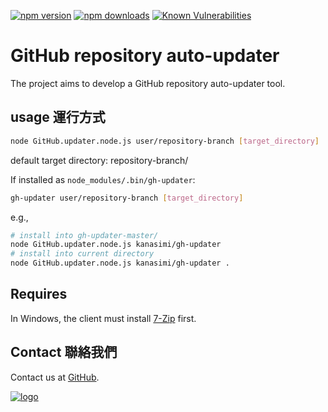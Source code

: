 ﻿[![npm version](https://badge.fury.io/js/gh-updater.svg)](https://www.npmjs.com/package/gh-updater)
[![npm downloads](https://img.shields.io/npm/dm/gh-updater.svg)](https://www.npmjs.com/package/gh-updater)
[![Known Vulnerabilities](https://snyk.io/test/github/kanasimi/gh-updater/badge.svg?targetFile=package.json)](https://snyk.io/test/github/kanasimi/gh-updater?targetFile=package.json)

# GitHub repository auto-updater
The project aims to develop a GitHub repository auto-updater tool.

##  usage 運行方式
``` sh
node GitHub.updater.node.js user/repository-branch [target_directory]
```
default target directory: repository-branch/

If installed as <code>node_modules/.bin/gh-updater</code>:
``` sh
gh-updater user/repository-branch [target_directory]
```

e.g.,
``` sh
# install into gh-updater-master/
node GitHub.updater.node.js kanasimi/gh-updater
# install into current directory
node GitHub.updater.node.js kanasimi/gh-updater .
```

## Requires
In Windows, the client must install [7-Zip](https://en.wikipedia.org/wiki/7-Zip) first.

## Contact 聯絡我們
Contact us at [GitHub](https://github.com/kanasimi/gh-updater/issues).

[![logo](https://raw.githubusercontent.com/kanasimi/CeJS/master/_test%20suite/misc/logo.jpg)](http://lyrics.meicho.com.tw/)
